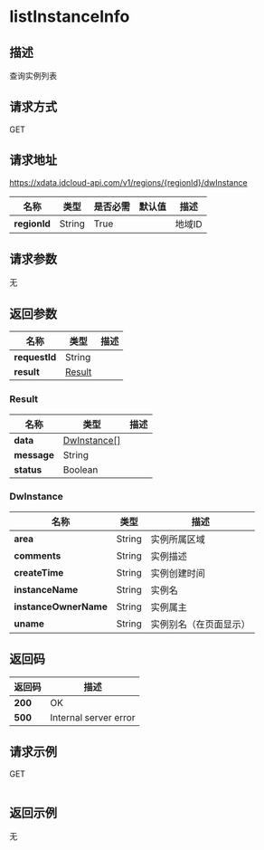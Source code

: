 # listInstanceInfo


## 描述
查询实例列表

## 请求方式
GET

## 请求地址
https://xdata.jdcloud-api.com/v1/regions/{regionId}/dwInstance

|名称|类型|是否必需|默认值|描述|
|---|---|---|---|---|
|**regionId**|String|True||地域ID|

## 请求参数
无


## 返回参数
|名称|类型|描述|
|---|---|---|
|**requestId**|String||
|**result**|[Result](##Result)||


### <a name="Result">Result</a>
|名称|类型|描述|
|---|---|---|
|**data**|[DwInstance[]](##DwInstance)||
|**message**|String||
|**status**|Boolean||
### <a name="DwInstance">DwInstance</a>
|名称|类型|描述|
|---|---|---|
|**area**|String|实例所属区域|
|**comments**|String|实例描述|
|**createTime**|String|实例创建时间|
|**instanceName**|String|实例名|
|**instanceOwnerName**|String|实例属主|
|**uname**|String|实例别名（在页面显示）|

## 返回码
|返回码|描述|
|---|---|
|**200**|OK|
|**500**|Internal server error|

## 请求示例
GET
```

```

## 返回示例
无
